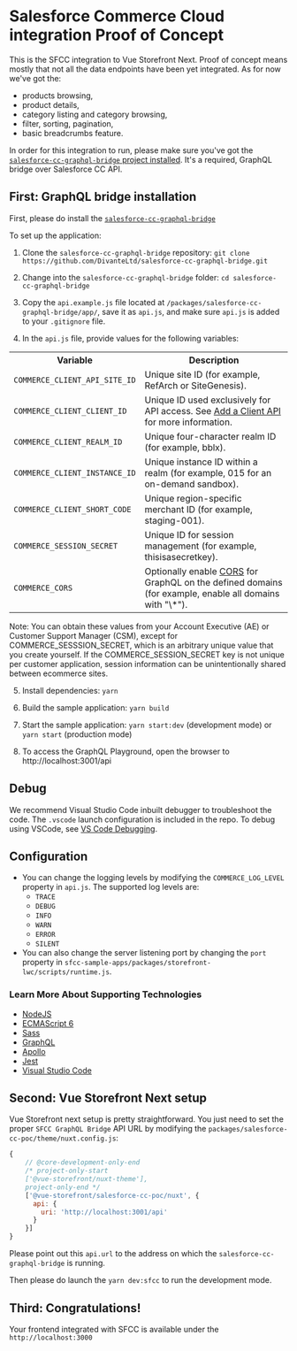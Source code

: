 # Salesforce Commerce Cloud integration Proof of Concept

This is the SFCC integration to Vue Storefront Next. Proof of concept means mostly that not all the data endpoints have been yet integrated. As for now we've got the:
- products browsing,
- product details,
- category listing and category browsing,
- filter, sorting, pagination,
- basic breadcrumbs feature.

In order for this integration to run, please make sure you've got the [`salesforce-cc-graphql-bridge` project installed](https://github.com/DivanteLtd/salesforce-cc-graphql-bridge#setup). It's a required, GraphQL bridge over Salesforce CC API.

## First: GraphQL bridge installation

First, please do install the [`salesforce-cc-graphql-bridge`](https://github.com/DivanteLtd/salesforce-cc-graphql-bridge)

To set up the application:

1. Clone the `salesforce-cc-graphql-bridge` repository:
`git clone https://github.com/DivanteLtd/salesforce-cc-graphql-bridge.git`

2. Change into the `salesforce-cc-graphql-bridge` folder:
`cd salesforce-cc-graphql-bridge`

3. Copy the `api.example.js` file located at `/packages/salesforce-cc-graphql-bridge/app/`, save it as `api.js`, and make sure `api.js` is added to your `.gitignore` file.

4. In the `api.js` file, provide values for the following variables:
<table>
<tr><th>Variable</th><th>Description</th></tr>
<tr><td><code>COMMERCE_CLIENT_API_SITE_ID</code></td><td>Unique site ID (for example, RefArch or SiteGenesis).</td></tr>
<tr><td><code>COMMERCE_CLIENT_CLIENT_ID</code></td><td>Unique ID used exclusively for API access. See <a href="https://documentation.b2c.commercecloud.salesforce.com/DOC1/topic/com.demandware.dochelp/content/b2c_commerce/topics/account_manager/b2c_account_manager_add_api_client_id.html">Add a Client API</a> for more information.</td></tr>
<tr><td><code>COMMERCE_CLIENT_REALM_ID</code></td><td>Unique four-character realm ID (for example, bblx).</td></tr>
<tr><td><code>COMMERCE_CLIENT_INSTANCE_ID</code></td><td>Unique instance ID within a realm (for example, 015 for an on-demand sandbox).</td></tr>
<tr><td><code>COMMERCE_CLIENT_SHORT_CODE</code></td><td>Unique region-specific merchant ID (for example, staging-001).</td></tr>
<tr><td><code>COMMERCE_SESSION_SECRET</code></td><td>Unique ID for session management (for example, thisisasecretkey).</td></tr>
<tr><td><code>COMMERCE_CORS</code></td><td>Optionally enable <a href="https://developer.mozilla.org/en-US/docs/Web/HTTP/CORS">CORS</a> for GraphQL on the defined domains (for example, enable all domains with "\*").</td></tr>
</table>

Note: You can obtain these values from your Account Executive (AE) or Customer Support Manager (CSM), except for COMMERCE_SESSSION_SECRET, which is an arbitrary unique value that you create yourself. If the COMMERCE_SESSION_SECRET key is not unique per customer application, session information can be unintentionally shared between ecommerce sites. 

5. Install dependencies:
`yarn`

6. Build the sample application:
`yarn build`

7. Start the sample application:
`yarn start:dev` (development mode) or
`yarn start` (production mode)

8. To access the GraphQL Playground, open the browser to http://localhost:3001/api

## Debug

We recommend Visual Studio Code inbuilt debugger to troubleshoot the code. The `.vscode` launch configuration is included in the repo. To debug using VSCode, see [VS Code Debugging](https://code.visualstudio.com/docs/editor/debugging).

## Configuration
* You can change the logging levels by modifying the `COMMERCE_LOG_LEVEL` property in `api.js`. The supported log levels are:
    * `TRACE`
    * `DEBUG`
    * `INFO`
    * `WARN`
    * `ERROR`
    * `SILENT`
* You can also change the server listening port by changing the `port` property in `sfcc-sample-apps/packages/storefront-lwc/scripts/runtime.js`.

### Learn More About Supporting Technologies
* [NodeJS](https://nodejs.org/en/docs/)
* [ECMAScript 6](https://hacks.mozilla.org/category/es6-in-depth/)
* [Sass](https://sass-lang.com/guide)
* [GraphQL](https://graphql.org/learn/)
* [Apollo](https://www.apollographql.com/docs/tutorial/introduction/)
* [Jest](https://jestjs.io/docs/en/getting-started)
* [Visual Studio Code](https://code.visualstudio.com/docs)

## Second: Vue Storefront Next setup

Vue Storefront next setup is pretty straightforward. You just need to set the proper `SFCC GraphQL Bridge` API URL by modifying the `packages/salesforce-cc-poc/theme/nuxt.config.js`:

```js
{
    // @core-development-only-end
    /* project-only-start
    ['@vue-storefront/nuxt-theme'],
    project-only-end */
    ['@vue-storefront/salesforce-cc-poc/nuxt', {
      api: {
        uri: 'http://localhost:3001/api'
      }
    }]
}
```

Please point out this `api.url` to the address on which the `salesforce-cc-graphql-bridge` is running.

Then please do launch the `yarn dev:sfcc` to run the development mode. 

## Third: Congratulations!
Your frontend integrated with SFCC is available under the `http://localhost:3000`
